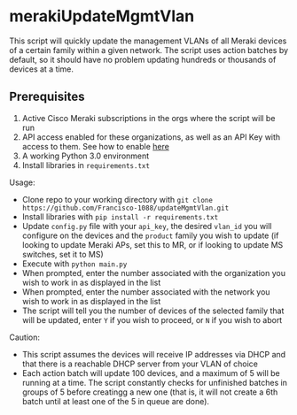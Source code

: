 # merakiUpdateMgmtVlan
This script will quickly update the management VLANs of all Meraki devices of a certain family within a given network. The script uses action batches by default, so it should have no problem updating hundreds or thousands of devices at a time.

## Prerequisites

1. Active Cisco Meraki subscriptions in the orgs where the script will be run
2. API access enabled for these organizations, as well as an API Key with access to them. See how to enable [here](https://documentation.meraki.com/General_Administration/Other_Topics/Cisco_Meraki_Dashboard_API)
3. A working Python 3.0 environment
4. Install libraries in `requirements.txt`

Usage:
* Clone repo to your working directory with `git clone https://github.com/Francisco-1088/updateMgmtVlan.git `
* Install libraries with `pip install -r requirements.txt`
* Update `config.py` file with your `api_key`, the desired `vlan_id` you will configure on the devices and the `product` family you wish to update (if looking to update Meraki APs, set this to MR, or if looking to update MS switches, set it to MS)
* Execute with `python main.py`
* When prompted, enter the number associated with the organization you wish to work in as displayed in the list
* When prompted, enter the number associated with the network you wish to work in as displayed in the list
* The script will tell you the number of devices of the selected family that will be updated, enter `Y` if you wish to proceed, or `N` if you wish to abort

Caution:
* This script assumes the devices will receive IP addresses via DHCP and that there is a reachable DHCP server from your VLAN of choice
* Each action batch will update 100 devices, and a maximum of 5 will be running at a time. The script constantly checks for unfinished batches in groups of 5 before creatingg a new one (that is, it will not create a 6th batch until at least one of the 5 in queue are done).
